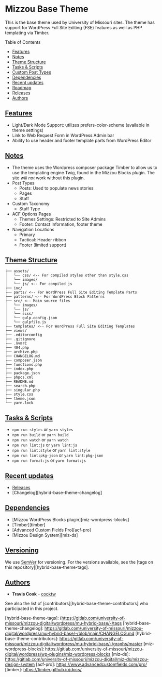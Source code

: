# Mizzou Base Theme

This is the base theme used by University of Missouri sites. The theme has support for WordPress Full Site Editing (FSE) features as well as PHP templating via Timber.

Table of Contents

-   [Features](#features)
-   [Notes](#notes)
-   [Theme Structure](#structure)
-   [Tasks & Scripts](#tasks-scripts)
-   [Custom Post Types](#cpt)
-   [Dependencies](#dependencies)
-   [Recent updates](#updates)
-   [Roadmap](#roadmap)
-   [Releases](#releases)
-   [Authors](#authors)

## [Features](#features)

-   Light/Dark Mode Support: utilizes prefers-color-scheme (available in theme settings)
-   Link to Web Request Form in WordPress Admin bar
-   Ability to use header and footer template parts from WordPress Editor

## [Notes](#notes)

-   The theme uses the Wordpress composer package Timber to allow us to use the templating engine Twig, found in the Mizzou Blocks plugin. The site _will not_ work without this plugin.
-   Post Types
    -   Posts: Used to populate news stories
    -   Pages
    -   Staff
-   Custom Taxonomy
    -   Staff Type
-   ACF Options Pages
    -   Themes Settings: Restricted to Site Admins
    -   Footer: Contact information, footer theme
-   Navigation Locations
    -   Primary
    -   Tactical: Header ribbon
    -   Footer (limited support)

## [Theme Structure](#structure)
```
├── assets/
│   └── css/ <-- For compiled styles other than style.css
│   └── images/
│   └── js/ <-- For compiled js
├── inc/
├── parts/ <-- For WordPress Full Site Editing Template Parts
├── patterns/ <-- For WordPress Block Patterns
├── src/ <-- Main source files
│   └── images/
│   └── js/
│   └── scss/
│   └── gulp.config.json
│   └── gulpfile.js
├── templates/ <-- For WordPress Full Site Editing Templates
├── views/
├── .editorconfig
├── .gitignore
├── .nvmrc
├── 404.php
├── archive.php
├── CHANGELOG.md
├── composer.json
├── functions.php
├── index.php
├── package.json
├── phpcs.xml
├── README.md
├── search.php
├── singular.php
├── style.css
├── theme.json
└── yarn.lock
```

## [Tasks & Scripts](#tasks-scripts)

- `npm run styles` or `yarn styles`
- `npm run build` or `yarn build`
- `npm run watch` or `yarn watch`
- `npm run lint:js` or `yarn lint:js`
- `npm run lint:style` or `yarn lint:style`
- `npm run lint:pkg-json` or `yarn lint:pkg-json`
- `npm run format:js` or `yarn format:js`

## [Recent updates](#updates)

-   [Releases][hybrid-base-theme-releases]
-   [Changelog][hybrid-base-theme-changelog]

## [Dependencies](#dependencies)

-   [Mizzou WordPress Blocks plugin][miz-wordpress-blocks]
-   [Timber][timber]
-   [Advanced Custom Fields Pro][acf-pro]
-   [Mizzou Design System][miz-ds]

## [Versioning](#versions)

We use [SemVer](http://semver.org/) for versioning. For the versions available, see the [tags on this repository][hybrid-base-theme-tags].

## [Authors](#authors)

-   **Travis Cook** - [cooktw](https://gitlab.com/cooktw)

See also the list of [contributors][hybrid-base-theme-contributors] who participated in this project.

[hybrid-base-theme-releases]: https://gitlab.com/university-of-missouri/mizzou-digital/wordpress/mu-hybrid-base/-/releases
[hybrid-base-theme-tags]: (https://gitlab.com/university-of-missouri/mizzou-digital/wordpress/mu-hybrid-base/-/tags
[hybrid-base-theme-changelog]: https://gitlab.com/university-of-missouri/mizzou-digital/wordpress/mu-hybrid-base/-/blob/main/CHANGELOG.md
[hybrid-base-theme-contributors]: https://gitlab.com/university-of-missouri/mizzou-digital/wordpress/mu-hybrid-base/-/graphs/master
[miz-wordpress-blocks]: https://gitlab.com/university-of-missouri/mizzou-digital/wordpress/wp-plugins/miz-wordpress-blocks
[miz-ds]: https://gitlab.com/university-of-missouri/mizzou-digital/miz-ds/mizzou-design-system
[acf-pro]: https://www.advancedcustomfields.com/pro/
[timber]: https://timber.github.io/docs/
